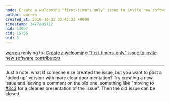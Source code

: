 ```yaml
---
node: Create a welcoming "first-timers-only" issue to invite new software contributors
author: warren
created_at: 2016-10-31 03:48:32 +0000
timestamp: 1477885712
nid: 13667
cid: 15756
uid: 1
---
```




[warren](../profile/warren) replying to: [Create a welcoming "first-timers-only" issue to invite new software contributors](../notes/warren/10-31-2016/create-a-welcoming-first-timers-only-issue-to-invite-new-software-contributors)

----
Just a note: what if someone else created the issue, but you want to post a "tidied up" version with more clear documentation? Try creating a new issue and leaving a comment on the old one, something like "moving to [#343](/n/343) for a cleaner presentation of the issue". Then the old issue can be closed. 
